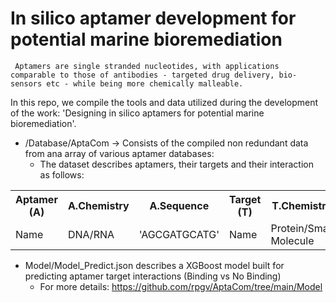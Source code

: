 # In silico aptamer development for potential marine bioremediation

``` Aptamers are single stranded nucleotides, with applications comparable to those of antibodies - targeted drug delivery, bio-sensors etc - while being more chemically malleable.```

In this repo, we compile the tools and data utilized during the development of the work: 'Designing in silico aptamers for potential marine bioremediation'. 

* /Database/AptaCom -> Consists of the compiled non redundant data from ana array of various aptamer databases:
  * The dataset describes aptamers, their targets and their interaction as follows: 
<table>
  <tr>
    <th>Aptamer (A)</th>
    <th>A.Chemistry</th>
    <th>A.Sequence</th>
    <th>Target (T)</th>
    <th>T.Chemistry</th>
    <th>T.Sequence</th>
    <th>T.External ID</th>
    <th>Affinity</th>
    <th>Reference</th>
    <th>DOI</th>
    <th>Origin</th>
  </tr>
  <tr>
    <td>Name</td>
    <td>DNA/RNA</td>
    <td>'AGCGATGCATG'</td>
    <td>Name</td>
    <td>Protein/Small Molecule</td>
    <td>'MAEVLTLAT'</td>
    <td>PDB/PubChem/ATCC</td>
    <td>0.9pM</td>
    <td>Li.et Al</td>
    <td>----</td>
    <td>UTexas/AptaDB...</td>
  </tr>
</table>

* Model/Model_Predict.json describes a XGBoost model built for predicting aptamer target interactions (Binding vs No Binding)
   * For more details: <href>https://github.com/rpgv/AptaCom/tree/main/Model</href>
     

  
